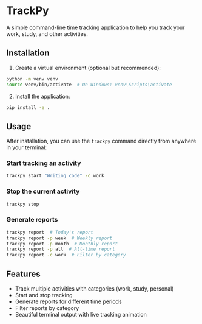 # TrackPy

A simple command-line time tracking application to help you track your work, study, and other activities.

## Installation

1. Create a virtual environment (optional but recommended):
```bash
python -m venv venv
source venv/bin/activate  # On Windows: venv\Scripts\activate
```

2. Install the application:
```bash
pip install -e .
```

## Usage

After installation, you can use the `trackpy` command directly from anywhere in your terminal:

### Start tracking an activity
```bash
trackpy start "Writing code" -c work
```

### Stop the current activity
```bash
trackpy stop
```

### Generate reports
```bash
trackpy report  # Today's report
trackpy report -p week  # Weekly report
trackpy report -p month  # Monthly report
trackpy report -p all  # All-time report
trackpy report -c work  # Filter by category
```

## Features

- Track multiple activities with categories (work, study, personal)
- Start and stop tracking
- Generate reports for different time periods
- Filter reports by category
- Beautiful terminal output with live tracking animation
